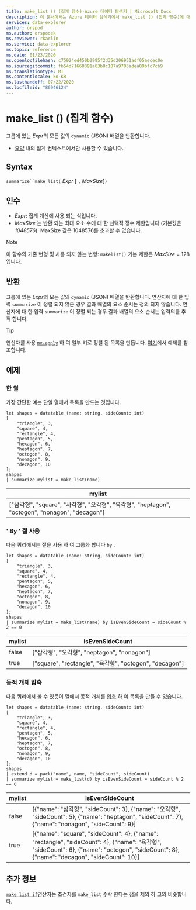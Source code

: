 ```yaml
---
title: make_list () (집계 함수)-Azure 데이터 탐색기 | Microsoft Docs
description: 이 문서에서는 Azure 데이터 탐색기에서 make_list () (집계 함수)에 대해 설명 합니다.
services: data-explorer
author: orspod
ms.author: orspodek
ms.reviewer: rkarlin
ms.service: data-explorer
ms.topic: reference
ms.date: 01/23/2020
ms.openlocfilehash: c75924ed450b2995f2d35d206951adf05aecec0e
ms.sourcegitcommit: fb54d71660391a63b0c107a9703adea09bfc7cb9
ms.translationtype: MT
ms.contentlocale: ko-KR
ms.lasthandoff: 07/22/2020
ms.locfileid: "86946124"
---
```

# <a name="make_list-aggregation-function"></a>make_list () (집계 함수)

그룹에 있는 *Expr*의 모든 값의 `dynamic` (JSON) 배열을 반환합니다.

* [요약](summarizeoperator.md) 내의 집계 컨텍스트에서만 사용할 수 있습니다.

## <a name="syntax"></a>Syntax

`summarize``make_list(` *Expr* [ `,` *MaxSize*]`)`

## <a name="arguments"></a>인수

* *Expr*: 집계 계산에 사용 되는 식입니다.
* *MaxSize* 는 반환 되는 최대 요소 수에 대 한 선택적 정수 제한입니다 (기본값은 *1048576*). MaxSize 값은 1048576를 초과할 수 없습니다.

> [!NOTE]
> 이 함수의 기존 변형 및 사용 되지 않는 변형: `makelist()` 기본 제한은 *MaxSize* = 128입니다.

## <a name="returns"></a>반환

그룹에 있는 *Expr*의 모든 값의 `dynamic` (JSON) 배열을 반환합니다.
연산자에 대 한 입력 `summarize` 이 정렬 되지 않은 경우 결과 배열의 요소 순서는 정의 되지 않습니다.
연산자에 대 한 입력 `summarize` 이 정렬 되는 경우 결과 배열의 요소 순서는 입력의를 추적 합니다.

> [!TIP]
> 연산자를 사용 [`mv-apply`](./mv-applyoperator.md) 하 여 일부 키로 정렬 된 목록을 만듭니다. [여기](./mv-applyoperator.md#using-the-mv-apply-operator-to-sort-the-output-of-makelist-aggregate-by-some-key)에서 예제를 참조합니다.

## <a name="examples"></a>예제

### <a name="one-column"></a>한 열

가장 간단한 예는 단일 열에서 목록을 만드는 것입니다.

```kusto
let shapes = datatable (name: string, sideCount: int)
[
    "triangle", 3,
    "square", 4,
    "rectangle", 4,
    "pentagon", 5,
    "hexagon", 6,
    "heptagon", 7,
    "octogon", 8,
    "nonagon", 9,
    "decagon", 10
];
shapes
| summarize mylist = make_list(name)
```

|mylist|
|---|
|["삼각형", "square", "사각형", "오각형", "육각형", "heptagon", "octogon", "nonagon", "decagon"]|

### <a name="using-the-by-clause"></a>' By ' 절 사용

다음 쿼리에서는 절을 사용 하 여 그룹화 합니다 `by` .

```kusto
let shapes = datatable (name: string, sideCount: int)
[
    "triangle", 3,
    "square", 4,
    "rectangle", 4,
    "pentagon", 5,
    "hexagon", 6,
    "heptagon", 7,
    "octogon", 8,
    "nonagon", 9,
    "decagon", 10
];
shapes
| summarize mylist = make_list(name) by isEvenSideCount = sideCount % 2 == 0
```

|mylist|isEvenSideCount|
|---|---|
|false|["삼각형", "오각형", "heptagon", "nonagon"]|
|true|["square", "rectangle", "육각형", "octogon", "decagon"]|

### <a name="packing-a-dynamic-object"></a>동적 개체 압축

다음 쿼리에서 볼 수 있듯이 열에서 동적 개체를 [압축](./packfunction.md) 하 여 목록을 만들 수 있습니다.

```kusto
let shapes = datatable (name: string, sideCount: int)
[
    "triangle", 3,
    "square", 4,
    "rectangle", 4,
    "pentagon", 5,
    "hexagon", 6,
    "heptagon", 7,
    "octogon", 8,
    "nonagon", 9,
    "decagon", 10
];
shapes
| extend d = pack("name", name, "sideCount", sideCount)
| summarize mylist = make_list(d) by isEvenSideCount = sideCount % 2 == 0
```

|mylist|isEvenSideCount|
|---|---|
|false|[{"name": "삼각형", "sideCount": 3}, {"name": "오각형", "sideCount": 5}, {"name": "heptagon", "sideCount": 7}, {"name": "nonagon", "sideCount": 9}]|
|true|[{"name": "square", "sideCount": 4}, {"name": "rectangle", "sideCount": 4}, {"name": "육각형", "sideCount": 6}, {"name": "octogon", "sideCount": 8}, {"name": "decagon", "sideCount": 10}]|

## <a name="see-also"></a>추가 정보

[`make_list_if`](./makelistif-aggfunction.md)연산자는 조건자를 `make_list` 수락 한다는 점을 제외 하 고와 비슷합니다.
